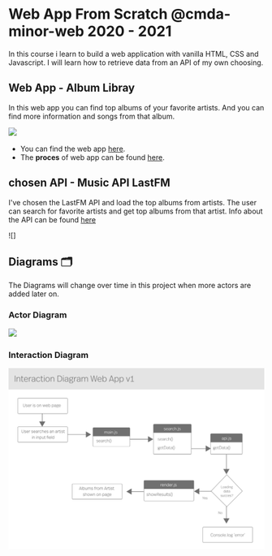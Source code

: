 # Web App From Scratch @cmda-minor-web 2020 - 2021 

In this course i learn to build a web application with vanilla HTML, CSS and Javascript. I will learn how to retrieve data from an API of my own choosing.

## Web App - Album Libray
In this web app you can find top albums of your favorite artists. And you can find more information and songs from that album.

![](img/week1.png)

- You can find the web app [here](https://sanneduinkerx.github.io/web-app-from-scratch-2021/).
- The **proces** of web app can be found [here](https://github.com/sanneduinkerx/web-app-from-scratch-2021/wiki/Proces).

## chosen API - Music API LastFM

I've chosen the LastFM API and load the top albums from artists. The user can search for favorite artists and get top albums from that artist. Info about the API can be found [here](https://www.last.fm/api/show/artist.getTopAlbums)

![]

## Diagrams 🗂
The Diagrams will change over time in this project when more actors are added later on.

### Actor Diagram
<!-- ![](img/actor-diagram.png) versie 1 -->
![](https://user-images.githubusercontent.com/60745348/107937991-fd3e0b00-6f84-11eb-97ce-6e926c6ed8ff.png)

### Interaction Diagram

![](img/interaction-diagram.png)



<!-- Add a link to your live demo in Github Pages 🌐-->

<!-- ☝️ replace this description with a description of your own work -->

<!-- replace the code in the /docs folder with your own, so you can showcase your work with GitHub Pages 🌍 -->

<!-- Add a nice poster image here at the end of the week, showing off your shiny frontend 📸 -->

<!-- Maybe a table of contents here? 📚 -->

<!-- How about a section that describes how to install this project? 🤓 -->

<!-- ...but how does one use this project? What are its features 🤔 -->

<!-- What external data source is featured in your project and what are its properties 🌠 -->

<!-- Maybe a checklist of done stuff and stuff still on your wishlist? ✅ -->

<!-- How about a license here? 📜 (or is it a licence?) 🤷 -->


<!-- Proces -->
<!-- Week1: This week I retrieved data from the LastFM API and rendered it in an overview page. As example i used ACDC to get all their top albums. i didn't put an input field, put i do want to put that in the web app. So the user can search different artists. -->

<!-- Week 2: this week i split up my code into modules, also addeda new feature  -->